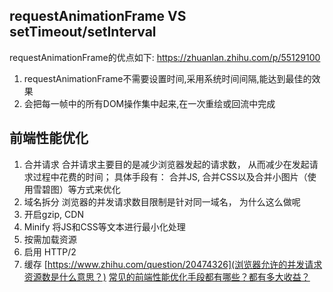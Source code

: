 ## requestAnimationFrame VS setTimeout/setInterval

requestAnimationFrame的优点如下: https://zhuanlan.zhihu.com/p/55129100
1. requestAnimationFrame不需要设置时间,采用系统时间间隔,能达到最佳的效果
2. 会把每一帧中的所有DOM操作集中起来,在一次重绘或回流中完成


## 前端性能优化
1. 合并请求
合并请求主要目的是减少浏览器发起的请求数， 从而减少在发起请求过程中花费的时间；
具体手段有： 合并JS, 合并CSS以及合并小图片（使用雪碧图）等方式来优化
2. 域名拆分
浏览器的并发请求数目限制是针对同一域名， 为什么这么做呢
3. 开启gzip, CDN
5. Minify
将JS和CSS等文本进行最小化处理
6. 按需加载资源
7. 启用 HTTP/2
8. 缓存
[https://www.zhihu.com/question/20474326](浏览器允许的并发请求资源数是什么意思？)
[常见的前端性能优化手段都有哪些？都有多大收益？](https://www.zhihu.com/question/40505685/answer/86898655)

